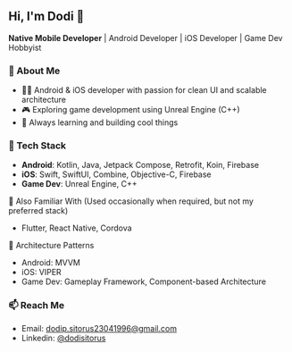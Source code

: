 ## Hi, I'm Dodi 👋  
**Native Mobile Developer** | Android Developer | iOS Developer | Game Dev Hobbyist

### 🚀 About Me
- 👨‍💻 Android & iOS developer with passion for clean UI and scalable architecture  
- 🎮 Exploring game development using Unreal Engine (C++)  
- 🧠 Always learning and building cool things

### 🔧 Tech Stack
- **Android**: Kotlin, Java, Jetpack Compose, Retrofit, Koin, Firebase
- **iOS**: Swift, SwiftUI, Combine, Objective-C, Firebase
- **Game Dev**: Unreal Engine, C++

🧪 Also Familiar With
(Used occasionally when required, but not my preferred stack)
- Flutter, React Native, Cordova

🧱 Architecture Patterns
- Android: MVVM
- iOS: VIPER
- Game Dev: Gameplay Framework, Component-based Architecture

### 📫 Reach Me
- Email: dodip.sitorus23041996@gmail.com
- Linkedin: [@dodisitorus](https://www.linkedin.com/in/dodipsitorus/)
